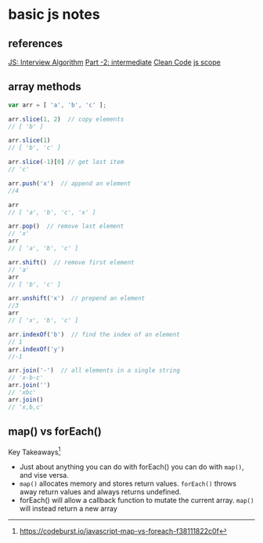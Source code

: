 # basic js notes

## references

[JS: Interview Algorithm](http://thatjsdude.com/interview/js1.html)
[Part -2: intermediate](http://thatjsdude.com/interview/js2.html)
[Clean Code](https://github.com/ryanmcdermott/clean-code-javascript)
[js scope](https://flaviocopes.com/javascript-automatic-semicolon-insertion/)



## array methods

```js
var arr = [ 'a', 'b', 'c' ];

arr.slice(1, 2)  // copy elements
// [ 'b' ]

arr.slice(1)
// [ 'b', 'c' ]

arr.slice(-1)[0] // get last item
// 'c'

arr.push('x')  // append an element
//4

arr
// [ 'a', 'b', 'c', 'x' ]

arr.pop()  // remove last element
// 'x'
arr
// [ 'a', 'b', 'c' ]

arr.shift()  // remove first element
// 'a'
arr
// [ 'b', 'c' ]

arr.unshift('x')  // prepend an element
//3
arr
// [ 'x', 'b', 'c' ]

arr.indexOf('b')  // find the index of an element
// 1
arr.indexOf('y')
//-1

arr.join('-')  // all elements in a single string
// 'x-b-c'
arr.join('')
// 'xbc'
arr.join()
// 'x,b,c'
```

## map() vs forEach()

Key Takeaways[^mapforeach]
* Just about anything you can do with forEach() you can do with `map()`, and vise versa.
* `map()` allocates memory and stores return values. `forEach()` throws away return values and always returns undefined.
* forEach() will allow a callback function to mutate the current array. `map()` will instead return a new array

[^mapforeach]: https://codeburst.io/javascript-map-vs-foreach-f38111822c0f
